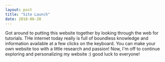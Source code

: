 ```yaml
---
layout: post
title: "Site Launch"
date: 2018-06-20
---
```


Got around to putting this website together by looking through the web for tutorials. THe internet today really is full of boundless knowledge and information available at a few clicks on the keyboard. You can make your own website too with a little research and passion! Now, I'm off to continue exploring and personalizing my website :) good luck to everyone!
